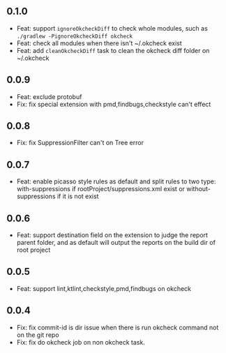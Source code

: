## 0.1.0

- Feat: support `ignoreOkcheckDiff` to check whole modules, such as `./gradlew -PignoreOkcheckDiff okcheck`
- Feat: check all modules when there isn't ~/.okcheck exist
- Feat: add `cleanOkcheckDiff` task to clean the okcheck diff folder on ~/.okcheck

## 0.0.9

- Feat: exclude protobuf
- Fix: fix special extension with pmd,findbugs,checkstyle can't effect

## 0.0.8

- Fix: fix SuppressionFilter can't on Tree error

## 0.0.7

- Feat: enable picasso style rules as default and split rules to two type: with-suppressions if rootProject/suppressions.xml exist or without-suppressions if it is not exist

## 0.0.6

- Feat: support destination field on the extension to judge the report parent folder, and as default will output the reports on the build dir of root project

## 0.0.5

- Feat: support lint,ktlint,checkstyle,pmd,findbugs on okcheck

## 0.0.4

- Fix: fix commit-id is dir issue when there is run okcheck command not on the git repo
- Fix: fix do okcheck job on non okcheck task.
